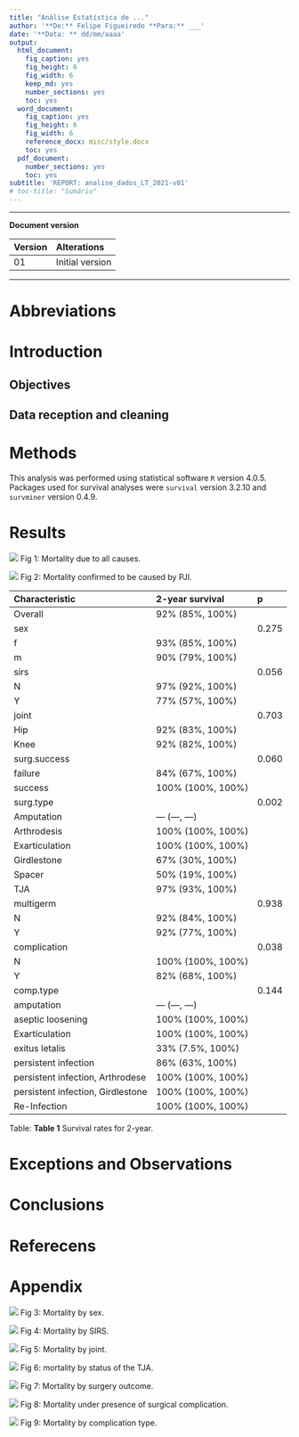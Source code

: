 ```yaml
---
title: "Análise Estatística de ..."
author: '**De:** Felipe Figueiredo **Para:** ___'
date: '**Data: ** dd/mm/aaaa'
output:
  html_document:
    fig_caption: yes
    fig_height: 6
    fig_width: 6
    keep_md: yes
    number_sections: yes
    toc: yes
  word_document:
    fig_caption: yes
    fig_height: 6
    fig_width: 6
    reference_docx: misc/style.docx
    toc: yes
  pdf_document:
    number_sections: yes
    toc: yes
subtitle: 'REPORT: analise_dados_LT_2021-v01'
# toc-title: "Sumário"
---
```




---

**Document version**


|Version |Alterations     |
|:-------|:---------------|
|01      |Initial version |

---

<!-- # Signatures -->

<!-- ```{r, echo=FALSE} -->
<!-- sig.field <- "__________________________" -->
<!-- date.field <- "_____________" -->
<!-- Stat <- c("Elaborador", "Nome", "Função", sig.field, date.field) -->
<!-- Reviewer <- c("Revisado por", "", "", sig.field, date.field) -->
<!-- Approver <- c("Verificado por", "", "", sig.field, date.field) -->
<!-- Final.Approver <- c("Aprovação final", "", "", sig.field, date.field) -->

<!-- sigs <- rbind( -->
<!--   Stat -->
<!--   , Reviewer -->
<!--   , Approver -->
<!--   , Final.Approver -->
<!--   ) -->
<!-- rownames(sigs) <- NULL -->
<!-- colnames(sigs) <- c("Papel", "Nome", "Função", "Assinatura", "Data") -->

<!-- # pander(sigs, split.cells = c(9, 14, 14, 16, 8), split.table = Inf) -->
<!-- kable(sigs) -->
<!-- ``` -->

# Abbreviations

# Introduction

## Objectives

## Data reception and cleaning

# Methods



This analysis was performed using statistical software `R` version 4.0.5.
Packages used for survival analyses were `survival` version 3.2.10 and `survminer` version 0.4.9.

# Results


![](../figures/death_all.png)
Fig 1: Mortality due to all causes.

![](../figures/death_PJI.png)
Fig 2: Mortality confirmed to be caused by PJI.



|Characteristic                    |2-year survival   |p     |
|:---------------------------------|:-----------------|:-----|
|Overall                           |92% (85%, 100%)   |      |
|sex                               |                  |0.275 |
|f                                 |93% (85%, 100%)   |      |
|m                                 |90% (79%, 100%)   |      |
|sirs                              |                  |0.056 |
|N                                 |97% (92%, 100%)   |      |
|Y                                 |77% (57%, 100%)   |      |
|joint                             |                  |0.703 |
|Hip                               |92% (83%, 100%)   |      |
|Knee                              |92% (82%, 100%)   |      |
|surg.success                      |                  |0.060 |
|failure                           |84% (67%, 100%)   |      |
|success                           |100% (100%, 100%) |      |
|surg.type                         |                  |0.002 |
|Amputation                        |— (—, —)          |      |
|Arthrodesis                       |100% (100%, 100%) |      |
|Exarticulation                    |100% (100%, 100%) |      |
|Girdlestone                       |67% (30%, 100%)   |      |
|Spacer                            |50% (19%, 100%)   |      |
|TJA                               |97% (93%, 100%)   |      |
|multigerm                         |                  |0.938 |
|N                                 |92% (84%, 100%)   |      |
|Y                                 |92% (77%, 100%)   |      |
|complication                      |                  |0.038 |
|N                                 |100% (100%, 100%) |      |
|Y                                 |82% (68%, 100%)   |      |
|comp.type                         |                  |0.144 |
|amputation                        |— (—, —)          |      |
|aseptic loosening                 |100% (100%, 100%) |      |
|Exarticulation                    |100% (100%, 100%) |      |
|exitus letalis                    |33% (7.5%, 100%)  |      |
|persistent infection              |86% (63%, 100%)   |      |
|persistent infection, Arthrodese  |100% (100%, 100%) |      |
|persistent infection, Girdlestone |100% (100%, 100%) |      |
|Re-Infection                      |100% (100%, 100%) |      |

Table: **Table 1** Survival rates for 2-year.

# Exceptions and Observations

# Conclusions


# Referecens

# Appendix

<!-- ```{r fig3, fig.height=12, fig.width=8} -->
<!-- ggarrange(gg.sex$plot, gg.sirs$plot, gg.joint$plot, gg.stat.tja$plot, gg.outcome$plot, gg.comp$plot, labels = "AUTO", ncol = 2, nrow = 3) -->
<!-- ``` -->

![](../figures/sex.png)
Fig 3: Mortality by sex.

![](../figures/sirs.png)
Fig 4: Mortality by SIRS.

![](../figures/joint.png)
Fig 5: Mortality by joint.

![](../figures/surg_success.png)
Fig 6: mortality by status of the TJA.

![](../figures/surg_type.png)
Fig 7: Mortality by surgery outcome.

![](../figures/complication.png)
Fig 8: Mortality under presence of surgical complication.

![](../figures/comp_type.png)
Fig 9: Mortality by complication type.



<!-- Table: **Table 2** Optional version of Table 1, adding 1-year survival rates. -->
